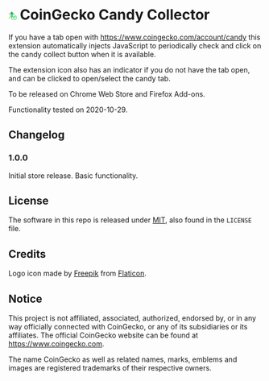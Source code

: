 # ![Gecko logo](src/images/logo16.png "Gecko logo") CoinGecko Candy Collector

If you have a tab open with <https://www.coingecko.com/account/candy> this extension automatically injects JavaScript to periodically check and click on the candy collect button when it is available.

The extension icon also has an indicator if you do not have the tab open, and can be clicked to open/select the candy tab.

To be released on Chrome Web Store and Firefox Add-ons.

Functionality tested on 2020-10-29.

## Changelog

### 1.0.0

Initial store release. Basic functionality.

## License

The software in this repo is released under [MIT](https://opensource.org/licenses/MIT), also found in the `LICENSE` file.

## Credits

Logo icon made by [Freepik](https://www.flaticon.com/authors/freepik) from [Flaticon](https://www.flaticon.com/).

## Notice

This project is not affiliated, associated, authorized, endorsed by, or in any way officially connected with CoinGecko, or any of its subsidiaries or its affiliates. The official CoinGecko website can be found at <https://www.coingecko.com>.

The name CoinGecko as well as related names, marks, emblems and images are registered trademarks of their respective owners.
